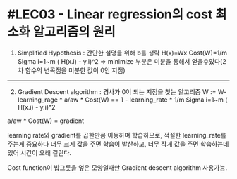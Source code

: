 #LEC03 - Linear regression의 cost 최소화 알고리즘의 원리
========================================

1) Simplified Hypothesis : 간단한 설명을 위해 b를 생략
  H(x)=Wx
  Cost(W)=1/m Sigma i=1~m ( H(x.i) - y.i)^2
  => minimize 부분은 미분을 통해서 얻을수있다(2차 함수의 변곡점을 미분한 값이 0인 지점)
  ------------
  
2) Gradient Descent algorithm : 경사가 0이 되는 지점을 찾는 알고리즘 
  W := W- learning_rage * a/aw * Cost(W) == 1 - learning_rate * 1/m Sigma i=1~m ( H(x.i) - y.i)^2
  
  a/aw * Cost(W) = gradient
  
  
  learning rate와 gradient를 곱한만큼 이동하며 학습하므로, 적절한 learning_rate를 주는게 중요하다
  너무 크게 값을 주면 학습이 발산하고, 너무 작게 값을 주면 학습하는데 있어 시간이 오래 걸린다.
  
  Cost function이 밥그릇을 엎은 모양일때만 Gradient descent algorithm 사용가능.
